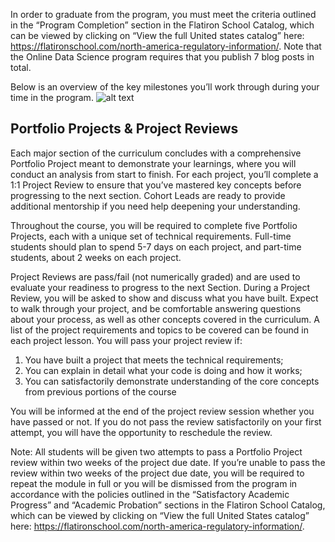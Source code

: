 In order to graduate from the program, you must meet the criteria outlined in the “Program Completion” section in the Flatiron School Catalog, which can be viewed by clicking on “View the full United states catalog” here: https://flatironschool.com/north-america-regulatory-information/. Note that the Online Data Science program requires that you publish 7 blog posts in total.

Below is an overview of the key milestones you’ll work through during your time in the program. 
![alt text](https://user-images.githubusercontent.com/5446926/85910083-377e5080-b7da-11ea-9c88-5aa8599d9efc.png)

## Portfolio Projects & Project Reviews

Each major section of the curriculum concludes with a comprehensive Portfolio Project meant to demonstrate your learnings, where you will conduct an analysis from start to finish. For each project, you’ll complete a 1:1 Project Review to ensure that you’ve mastered key concepts before progressing to the next section. Cohort Leads are ready to provide additional mentorship if you need help deepening your understanding.

Throughout the course, you will be required to complete five Portfolio Projects, each with a unique set of technical requirements. Full-time students should plan to spend 5-7 days on each project, and part-time students, about 2 weeks on each project.

Project Reviews are pass/fail (not numerically graded) and are used to evaluate your readiness to progress to the next Section. During a Project Review, you will be asked to show and discuss what you have built. Expect to walk through your project, and be comfortable answering questions about your process, as well as other concepts covered in the curriculum. A list of the project requirements and topics to be covered can be found in each project lesson. You will pass your project review if:

1. You have built a project that meets the technical requirements;
2. You can explain in detail what your code is doing and how it works;
3. You can satisfactorily demonstrate understanding of the core concepts from previous portions of the course

You will be informed at the end of the project review session whether you have passed or not. If you do not pass the review satisfactorily on your first attempt, you will have the opportunity to reschedule the review.

Note: All students will be given two attempts to pass a Portfolio Project review within two weeks of the project due date. If you’re unable to pass the review within two weeks of the project due date, you will be required to repeat the module in full or you will be dismissed from the program in accordance with the policies outlined in the “Satisfactory Academic Progress” and “Academic Probation” sections in the Flatiron School Catalog, which can be viewed by clicking on “View the full United States catalog” here: https://flatironschool.com/north-america-regulatory-information/. 

